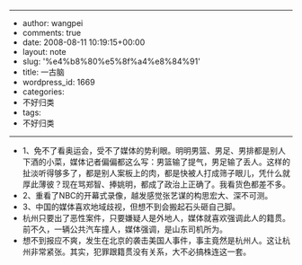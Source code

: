 - --
- author: wangpei
- comments: true
- date: 2008-08-11 10:19:15+00:00
- layout: note
- slug: '%e4%b8%80%e5%8f%a4%e8%84%91'
- title: 一古脑
- wordpress_id: 1669
- categories:
- 不好归类
- tags:
- 不好归类
- --
- 1、免不了看奥运会，受不了媒体的势利眼。明明男篮、男足、男排都是别人下酒的小菜，媒体记者偏偏都这么写：男篮输了提气，男足输了丢人。这样的扯淡听得够多了，都是别人案板上的肉，都是快被人打成筛子眼儿，凭什么就厚此薄彼？现在骂郑智、捧姚明，都成了政治上正确了。我看货色都差不多。
- 2、重看了NBC的开幕式录像，越发感觉张艺谋的构思宏大、深不可测。
- 3、中国的媒体喜欢地域歧视，但想不到会搬起石头砸自己脚。
- 杭州只要出了恶性案件，只要嫌疑人是外地人，媒体就喜欢强调此人的籍贯。前不久，一辆公共汽车撞人，媒体强调，是山东司机所为。
- 想不到报应不爽，发生在北京的袭击美国人事件，事主竟然是杭州人。这让杭州非常紧张。其实，犯罪跟籍贯没有关系，大不必搞株连这一套。
